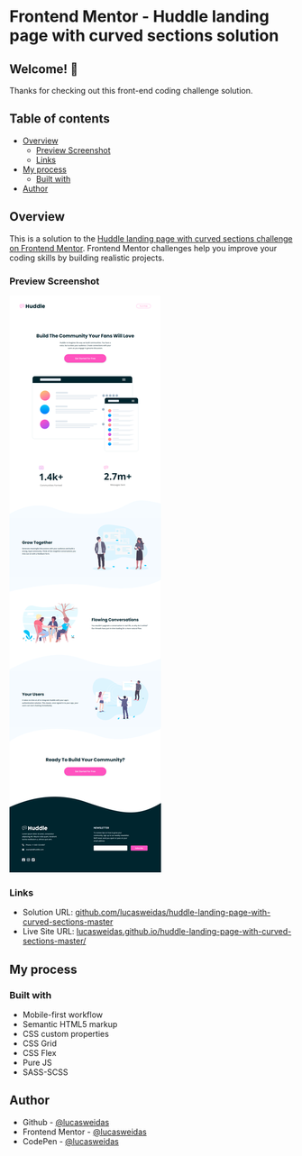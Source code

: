 # Frontend Mentor - Huddle landing page with curved sections solution

## Welcome! 👋

Thanks for checking out this front-end coding challenge solution.

## Table of contents

- [Overview](#overview)
  - [Preview Screenshot](#preview-screenshot)
  - [Links](#links)
- [My process](#my-process)
  - [Built with](#built-with)
- [Author](#author)

## Overview

This is a solution to the [Huddle landing page with curved sections challenge on Frontend Mentor](https://www.frontendmentor.io/challenges/huddle-landing-page-with-curved-sections-5ca5ecd01e82137ec91a50f2). Frontend Mentor challenges help you improve your coding skills by building realistic projects.

### Preview Screenshot

![Preview for the Huddle landing page with curved sections](./preview/desktop-preview.png)

### Links

- Solution URL: [github.com/lucasweidas/huddle-landing-page-with-curved-sections-master](https://github.com/lucasweidas/huddle-landing-page-with-curved-sections-master)
- Live Site URL: [lucasweidas.github.io/huddle-landing-page-with-curved-sections-master/](https://lucasweidas.github.io/huddle-landing-page-with-curved-sections-master/)

## My process

### Built with

- Mobile-first workflow
- Semantic HTML5 markup
- CSS custom properties
- CSS Grid
- CSS Flex
- Pure JS
- SASS-SCSS

## Author

- Github - [@lucasweidas](https://github.com/LucasWeidas)
- Frontend Mentor - [@lucasweidas](https://www.frontendmentor.io/profile/lucasweidas)
- CodePen - [@lucasweidas](https://codepen.io/lucasweidas)
